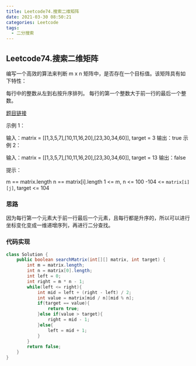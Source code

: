 ```yaml
---
title: Leetcode74.搜索二维矩阵
date: 2021-03-30 08:50:21
categories: Leetcode
tags:
  - 二分搜索
---
```


## Leetcode74.搜索二维矩阵

编写一个高效的算法来判断 m x n 矩阵中，是否存在一个目标值。该矩阵具有如下特性：

每行中的整数从左到右按升序排列。
每行的第一个整数大于前一行的最后一个整数。

[题目链接](https://leetcode-cn.com/problems/search-a-2d-matrix/)

<!--more-->


示例 1：


输入：matrix = [[1,3,5,7],[10,11,16,20],[23,30,34,60]], target = 3
输出：true
示例 2：


输入：matrix = [[1,3,5,7],[10,11,16,20],[23,30,34,60]], target = 13
输出：false


提示：

m == matrix.length
n == matrix[i].length
1 <= m, n <= 100
-104 <= `matrix[i][j]`, target <= 104

### 思路

因为每行第一个元素大于前一行最后一个元素，且每行都是升序的，所以可以进行坐标变化变成一维递增序列，再进行二分查找。



### 代码实现

```java
class Solution {
    public boolean searchMatrix(int[][] matrix, int target) {
        int m = matrix.length;
        int n = matrix[0].length;
        int left = 0;
        int right = m * n - 1;
        while(left <= right){
            int mid = left + (right - left) / 2;
            int value = matrix[mid / n][mid % n];
            if(target == value){
                return true;
            }else if(value > target){
                right = mid - 1;
            }else{
                left = mid + 1;
            }
        }
        return false;
    }
}
```

